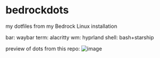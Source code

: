 # bedrockdots
my dotfiles from my Bedrock Linux installation

bar: waybar
term: alacritty
wm: hyprland
shell: bash+starship

preview of dots from this repo:
![image](https://github.com/user-attachments/assets/84e75efd-325b-4c63-84df-669ec00780c6)
